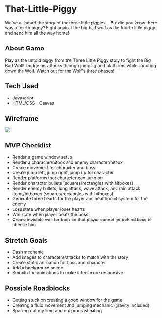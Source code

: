 # That-Little-Piggy

We've all heard the story of the three little piggies... But did you know there was a fourth piggy?
Fight against the big bad wolf as the fourth little piggy and send him all the way home!

## About Game

Play as the untold piggy from the Three Little Piggy story to fight the Big Bad Wolf! Dodge his attacks through jumping and platforms while shooting down the Wolf. Watch out for the Wolf's three phases!

## Tech Used
* Javascript
* HTML/CSS - Canvas

## Wireframe

![](https://i.imgur.com/27YEVHC.png)

## MVP Checklist

* Render a game window setup
* Render a character/hitbox and enemy character/hitbox
* Create movement for character and boss
* Create jump left, jump right, jump up for character
* Render platforms that character can jump on
* Render character bullets (squares/rectangles with hitboxes)
* Render enemy bullets, long attack, wave attack, and rain attack items/hitboxes (squares/rectangles with hitboxes)
* Generate three hearts for the player and healthpoint system for the enemy
* Loss state when player loses hearts
* Win state when player beats the boss
* Create invisible wall for boss so that player cannot go behind boss to cheese him

## Stretch Goals

* Dash mechanic
* Add images to characters/attacks to match with the story
* Create static animation for boss and character
* Add a background scene
* Smooth the animations to make it feel more responsive

## Possible Roadblocks

* Getting stuck on creating a good window for the game
* Creating a fluid movement and jumping mechanic (gravity included)
* Spacing out my time and not procrastinating
